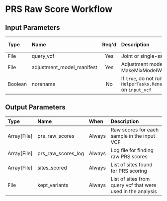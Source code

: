 # PRS Raw Score Workflow

## Input Parameters

| Type | Name | Req'd | Description | Default Value |
| :--- | :--- | :---: | :--- | :--- |
| File | query_vcf | Yes | Joint or single-sample VCF to score | |
| File | adjustment_model_manifest | Yes | Adjustment model manifest file from MakeMixModelWorkflow | |
| Boolean | norename | No | If `true`, do not run `HelperTasks.RenameChromosomesInVcf` on `input_vcf` | false |

## Output Parameters

| Type | Name | When | Description |
| :--- | :--- | :--- | :--- |
| Array[File] | prs_raw_scores | Always | Raw scores for each sample in the input VCF |
| Array[File] | prs_raw_scores_log | Always | Log file for finding raw PRS scores |
| Array[File] | sites_scored | Always | List of sites found for PRS scoring |
| File | kept_variants | Always | List of sites from query vcf that were used in the analysis |
